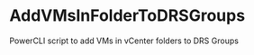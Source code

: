 AddVMsInFolderToDRSGroups
=========================

PowerCLI script to add VMs in vCenter folders to DRS Groups
